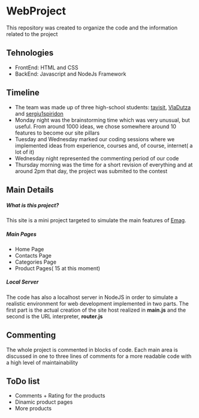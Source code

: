 # WebProject
This repository was created to organize the code and the information related to the project

## Tehnologies
* FrontEnd: HTML and CSS
* BackEnd: Javascript and NodeJs Framework

## Timeline
* The team was made up of three high-school students: [tavisit](https://github.com/tavisit), [VlaDutza](https://github.com/VlaDutza) and [sergiu1spiridon](https://github.com/sergiu1spiridon)
* Monday night was the brainstorming time which was very unusual, but useful. From around 1000 ideas, we chose somewhere around 10 features to become our site pillars
* Tuesday and Wednesday marked our coding sessions where we implemented ideas from experience, courses and, of course, internet( a lot of it)
* Wednesday night represented the commenting period of our code
* Thursday morning was the time for a short revision of everything and at around 2pm that day, the project was submited to the contest

## Main Details
##### What is this project?
This site is a mini project targeted to simulate the main features of [Emag](www.emag.ro). 

##### Main Pages
* Home Page
* Contacts Page
* Categories Page
* Product Pages( 15 at this moment)

##### Local Server
The code has also a localhost server in NodeJS in order to simulate a realistic environment for web development implemented in two parts.
The first part is the actual creation of the site host realized in **main.js** and the second is the URL interpreter, **router.js**


## Commenting
The whole project is commented in blocks of code. Each main area is discussed in one to three lines of comments for a more readable code with a high level of maintainability

## ToDo list
* Comments + Rating for the products
* Dinamic product pages
* More products

